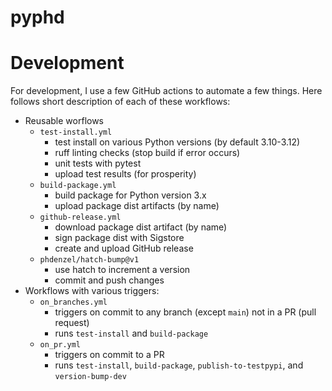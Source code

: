 # pyphd


# Development

For development, I use a few GitHub actions to automate a few things. Here follows short description of each of these workflows:
- Reusable worflows
  * `test-install.yml`
    - test install on various Python versions (by default 3.10-3.12)
    - ruff linting checks (stop build if error occurs)
    - unit tests with pytest
    - upload test results (for prosperity)
  * `build-package.yml`
    - build package for Python version 3.x
    - upload package dist artifacts (by name)
  * `github-release.yml`
    - download package dist artifact (by name)
    - sign package dist with Sigstore
    - create and upload GitHub release
  * `phdenzel/hatch-bump@v1`
    - use hatch to increment a version
    - commit and push changes
- Workflows with various triggers:
  * `on_branches.yml`
    - triggers on commit to any branch (except `main`) not in a PR (pull request)
    - runs `test-install` and `build-package`
  * `on_pr.yml`
    - triggers on commit to a PR
    - runs `test-install`, `build-package`, `publish-to-testpypi`, and `version-bump-dev`

